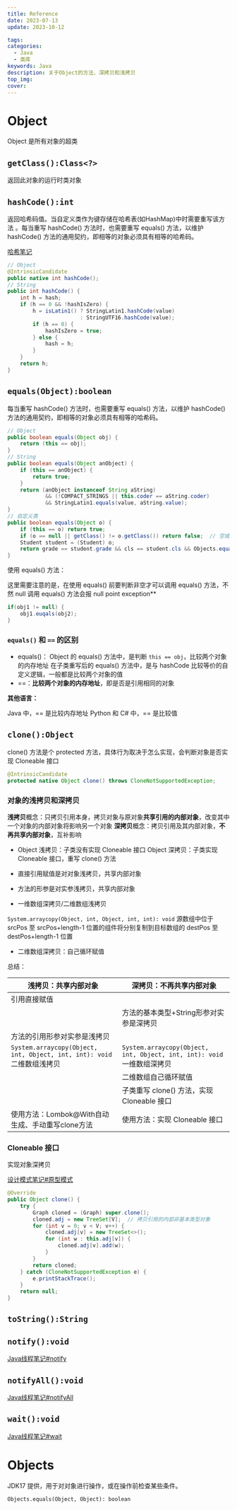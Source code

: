 ```yaml
---
title: Reference
date: 2023-07-13
update: 2023-10-12

tags:
categories:
  - Java
  - 类库
keywords: Java
description: 关于Object的方法、深拷贝和浅拷贝
top_img:
cover:
---
```




# Object

Object 是所有对象的超类



## `getClass():Class<?>` 

返回此对象的运行时类对象



## `hashCode():int` 

返回哈希码值。当自定义类作为键存储在哈希表(如HashMap)中时需要重写该方法 。每当重写 hashCode() 方法时，也需要重写 equals() 方法，以维护 hashCode() 方法的通用契约，即相等的对象必须具有相等的哈希码。

[哈希笔记]()

```java
// Object
@IntrinsicCandidate
public native int hashCode();
// String
public int hashCode() {
    int h = hash;
    if (h == 0 && !hashIsZero) {
        h = isLatin1() ? StringLatin1.hashCode(value)
                       : StringUTF16.hashCode(value);
        if (h == 0) {
            hashIsZero = true;
        } else {
            hash = h;
        }
    }
    return h;
}
```



## `equals(Object):boolean`  

每当重写 hashCode() 方法时，也需要重写 equals() 方法，以维护 hashCode() 方法的通用契约，即相等的对象必须具有相等的哈希码。

```java
// Object
public boolean equals(Object obj) {
    return (this == obj);
}
// String
public boolean equals(Object anObject) {  
    if (this == anObject) {
        return true;
    }
    return (anObject instanceof String aString)
            && (!COMPACT_STRINGS || this.coder == aString.coder)
            && StringLatin1.equals(value, aString.value);
}
// 自定义类
public boolean equals(Object o) {
    if (this == o) return true;
    if (o == null || getClass() != o.getClass()) return false;  // 空或类型不通 false
    Student student = (Student) o;
    return grade == student.grade && cls == student.cls && Objects.equals(firstName, student.firstName) && Objects.equals(lastName, student.lastName);
}
```



使用 equals() 方法：

这里需要注意的是，在使用 equals() 前要判断非空才可以调用 equals() 方法，不然 null 调用 equals() 方法会报 null point exception**

```java
if(obj1 != null) {
	obj1.euqals(obj2);
}
```



### `equals()` 和 `==` 的区别

* equals()：
  Object 的 equals() 方法中，是判断 `this == obj`，比较两个对象的内存地址
  在子类重写后的 equals() 方法中，是与 hashCode 比较等价的自定义逻辑，一般都是比较两个对象的值
* ==：**比较两个对象的内存地址**，即是否是引用相同的对象



**其他语言：**

Java 中，== 是比较内存地址
Python 和 C# 中，== 是比较值



## `clone():Object`

clone() 方法是个 protected 方法，具体行为取决于怎么实现，会判断对象是否实现 Cloneable 接口

```java
@IntrinsicCandidate
protected native Object clone() throws CloneNotSupportedException;
```



### 对象的浅拷贝和深拷贝

**浅拷贝**概念：只拷贝引用本身，拷贝对象与原对象**共享引用的内部对象**，改变其中一个对象的内部对象将影响另一个对象
**深拷贝**概念：拷贝引用及其内部对象，**不再共享内部对象**，互补影响

* Object 浅拷贝：子类没有实现 Cloneable 接口
  Object 深拷贝：子类实现 Cloneable 接口，重写 clone() 方法

* 直接引用赋值是对对象浅拷贝，共享内部对象

* 方法的形参是对实参浅拷贝，共享内部对象

* 一维数组深拷贝/二维数组浅拷贝

`System.arraycopy(Object, int, Object, int, int): void` 源数组中位于 srcPos 至 srcPos+length-1 位置的组件将分别复制到目标数组的 destPos 至 destPos+length-1 位置

* 二维数组深拷贝：自己循环赋值

总结：

| 浅拷贝：共享内部对象                                         | 深拷贝：不再共享内部对象                                     |
| ------------------------------------------------------------ | ------------------------------------------------------------ |
| 引用直接赋值                                                 |                                                              |
|                                                              | 方法的基本类型+String形参对实参是深拷贝                      |
| 方法的引用形参对实参是浅拷贝                                 |                                                              |
| `System.arraycopy(Object, int, Object, int, int): void`  二维数组浅拷贝 | `System.arraycopy(Object, int, Object, int, int): void`  一维数组深拷贝 |
|                                                              | 二维数组自己循环赋值                                         |
|                                                              | 子类重写 clone() 方法，实现 Cloneable 接口                   |
| 使用方法：Lombok@With自动生成、手动重写clone方法             | 使用方法：实现 Cloneable 接口                                |



### Cloneable 接口

实现对象深拷贝

[设计模式笔记#原型模式](../../design-patterns/创建型/原型模式.md)

```java
@Override
public Object clone() {
    try {
        Graph cloned = (Graph) super.clone();        
        cloned.adj = new TreeSet[V];  // 拷贝引用的内部非基本类型对象
        for (int v = 0; v < V; v++) {
            cloned.adj[v] = new TreeSet<>();
            for (int w : this.adj[v]) {
                cloned.adj[v].add(w);
            }
        }
        return cloned;
    } catch (CloneNotSupportedException e) {
        e.printStackTrace();
    }
    return null;
}
```



## `toString():String`



## `notify():void`

[Java线程笔记#notify](./Java线程.md#`notify():void`)



## `notifyAll():void`

[Java线程笔记#notifyAll](./Java线程.md#`notifyAll():void`)



## `wait():void`

[Java线程笔记#wait](./Java线程.md#`wait():void`)



# Objects

JDK17 提供，用于对对象进行操作，或在操作前检查某些条件。

`Objects.equals(Object, Object): boolean`  

